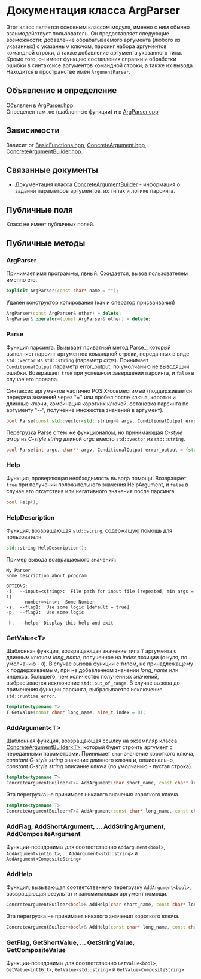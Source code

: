 # Документация класса ArgParser

Этот класс является основным классом модуля, именно с ним обычно взаимодействует
пользователь. Он предоставляет следующие возможности: добавление обрабатываемого
аргумента (любого из указанных) с указанным ключом, парсинг набора аргументов командной
строки, а также добавление аргумента указанного типа. Кроме того, он имеет функцию
составления справки и обработки ошибки в синтаксисе аргументов командной строки, а
также их вывода. Находится в пространстве имён `ArgumentParser`.

## Объявление и определение

Объявлен в [ArgParser.hpp](../ArgParser.hpp). <br>
Определен там же (шаблонные функции) и в [ArgParser.cpp](../ArgParser.cpp)

## Зависимости

Зависит от [BasicFunctions.hpp](../basic/BasicFunctions.hpp),
[ConcreteArgument.hpp](../ConcreteArgument.hpp),
[ConcreteArgumentBuilder.hpp](../ConcreteArgumentBuilder.hpp).

## Связанные документы

* Документация класса [ConcreteArgumentBuilder](ConcreteArgumentBuilder.md) -
  информация о задании параметров аргументов, их типах и логике парсинга.

## Публичные поля

Класс не имеет публичных полей.

## Публичные методы

### ArgParser

Принимает имя программы, явный. Ожидается, вызов пользователем именно его.

```cpp
explicit ArgParser(const char* name = "");
```

Удален конструктор копирования (как и оператор присваивания)

```cpp
ArgParser(const ArgParser& other) = delete;
ArgParser& operator=(const ArgParser& other) = delete;
```

### Parse

Функция парсинга. Вызывает приватный метод Parse_, который выполняет парсинг
аргументов командной строки, переданных в виде `std::vector` из `std::string`
(параметр *args*). Принимает `ConditionalOutput` параметр error_output, по умолчанию
не выводящий ошибки. Возвращает `true` при успешном завершении парсинга,
и `false` в случае его провала.

Синтаксис аргументов частично POSIX-совместимый (поддерживается передача значений
через "=" или пробел после ключа, коротки и длинные ключи, комбинация коротких
ключей, остановка парсинга по аргументу "--", получение множества значений в аргумент).

```cpp
bool Parse(const std::vector<std::string>& args, ConditionalOutput error_output = {std::cout, false});
```

Перегрузка Parse с тем же функционалом, но принимающая *C-style array* из
*C-style string* длиной *argc* вместо `std::vector` из `std::string`.

```cpp
bool Parse(int argc, char** argv, ConditionalOutput error_output = {std::cout, false});
```

### Help

Функция, проверяющая необходимость вывода помощи. Возвращает `true` при получении
положительного значения HelpArgument, и `false` в случае его отсутствия или
негативного значения после парсинга.

```cpp
bool Help();
```

### HelpDescription

Функция, возвращающая `std::string`, содержащую помощь для пользователя.

```cpp
std::string HelpDescription();
```

Пример вывода возвращаемого значения:

```text
My Parser
Some Description about program

OPTIONS:
-i,  --input=<string>:  File path for input file [repeated, min args = 1]
     --number=<int>:  Some Number
-s,  --flag1:  Use some logic [default = true]
-p,  --flag2:  Use some logic

-h,  --help:  Display this help and exit
```

### GetValue<T\>

Шаблонная функция, возвращающая значение типа `T` аргумента с длинным ключом
*long_name*, полученное на *index* позиции (с нуля, по умолчанию - `0`). В случае
вызова функции с типом, не принадлежащему к поддерживаемым, при не добавленном
значении *long_name* или индекса, большего, чем количество полученных значений,
выбрасывается исключение `std::out_of_range`. В случае вызова до применения функции
парсинга, выбрасывается исключение `std::runtime_error`.

```cpp
template<typename T>
T GetValue(const char* long_name, size_t index = 0);
```

### AddArgument<T\>

Шаблонная функция, возвращающая ссылку на экземпляр класса
[ConcreteArgumentBuilder<T\>](ConcreteArgumentBuilder.md), который будет строить
аргумент с переданными параметрами. Принимает `char` значение короткого ключа,
*constant C-style string* значение длинного ключа и, опционально, *constant C-style
string* описание ключа (по умолчанию - пустая строка).

```cpp
template<typename T>
ConcreteArgumentBuilder<T>& AddArgument(char short_name, const char* long_name, const char* description = "");
```

Эта перегрузка не принимает никакого значения короткого ключа.

```cpp
template<typename T>
ConcreteArgumentBuilder<T>& AddArgument(const char* long_name, const char* description = "");
```

### AddFlag, AddShortArgument, ... AddStringArgument, AddCompositeArgument

Функции-псевдонимы для соответственно `AddArgument<bool>`, `AddArgument<int16_t>`, ...
`AddArgument<std::string>` и `AddArgument<CompositeString>`

### AddHelp

Функция, вызывающая соответственную перегрузку `AddArgument<bool>`, возвращающая
результат и запоминающая аргумент помощи.

```cpp
ConcreteArgumentBuilder<bool>& AddHelp(char short_name, const char* long_name, const char* description = "");
```

Эта перегрузка не принимает никакого значения короткого ключа.

```cpp
ConcreteArgumentBuilder<bool>& AddHelp(const char* long_name, const char* description);
```

### GetFlag, GetShortValue, ... GetStringValue, GetCompositeValue

Функции-псевдонимы для соответственно `GetValue<bool>`, `GetValue<int16_t>`,
`GetValue<std::string>` и `GetValue<CompositeString>`
